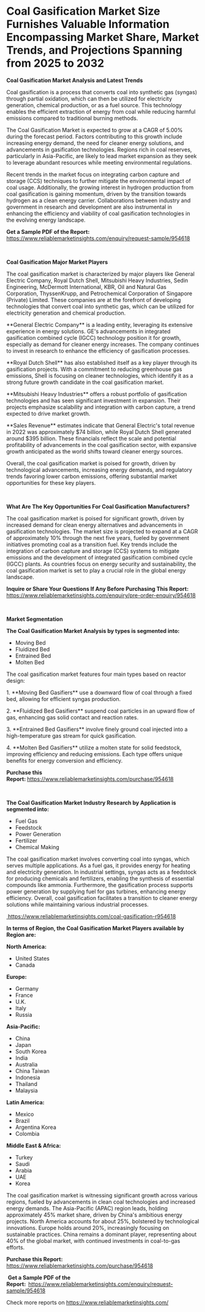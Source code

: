 <p><h1>Coal Gasification Market Size Furnishes Valuable Information Encompassing Market Share, Market Trends, and Projections Spanning from 2025 to 2032</h1></p><p><strong>Coal Gasification Market Analysis and Latest Trends</strong></p>
<p><p>Coal gasification is a process that converts coal into synthetic gas (syngas) through partial oxidation, which can then be utilized for electricity generation, chemical production, or as a fuel source. This technology enables the efficient extraction of energy from coal while reducing harmful emissions compared to traditional burning methods.</p><p>The Coal Gasification Market is expected to grow at a CAGR of 5.00% during the forecast period. Factors contributing to this growth include increasing energy demand, the need for cleaner energy solutions, and advancements in gasification technologies. Regions rich in coal reserves, particularly in Asia-Pacific, are likely to lead market expansion as they seek to leverage abundant resources while meeting environmental regulations.</p><p>Recent trends in the market focus on integrating carbon capture and storage (CCS) techniques to further mitigate the environmental impact of coal usage. Additionally, the growing interest in hydrogen production from coal gasification is gaining momentum, driven by the transition towards hydrogen as a clean energy carrier. Collaborations between industry and government in research and development are also instrumental in enhancing the efficiency and viability of coal gasification technologies in the evolving energy landscape.</p></p>
<p><strong>Get a Sample PDF of the Report:&nbsp;</strong> <a href="https://www.reliablemarketinsights.com/enquiry/request-sample/954618?utm_campaign=2040&utm_medium=2&utm_source=Github&utm_content=ia&utm_term=05032025&utm_id=coal-gasification">https://www.reliablemarketinsights.com/enquiry/request-sample/954618</a></p>
<p>&nbsp;</p>
<p><strong>Coal Gasification Major Market Players</strong></p>
<p><p>The coal gasification market is characterized by major players like General Electric Company, Royal Dutch Shell, Mitsubishi Heavy Industries, Sedin Engineering, McDermott International, KBR, Oil and Natural Gas Corporation, ThyssenKrupp, and Petrochemical Corporation of Singapore (Private) Limited. These companies are at the forefront of developing technologies that convert coal into synthetic gas, which can be utilized for electricity generation and chemical production.</p><p>**General Electric Company** is a leading entity, leveraging its extensive experience in energy solutions. GE's advancements in integrated gasification combined cycle (IGCC) technology position it for growth, especially as demand for cleaner energy increases. The company continues to invest in research to enhance the efficiency of gasification processes.</p><p>**Royal Dutch Shell** has also established itself as a key player through its gasification projects. With a commitment to reducing greenhouse gas emissions, Shell is focusing on cleaner technologies, which identify it as a strong future growth candidate in the coal gasification market.</p><p>**Mitsubishi Heavy Industries** offers a robust portfolio of gasification technologies and has seen significant investment in expansion. Their projects emphasize scalability and integration with carbon capture, a trend expected to drive market growth.</p><p>**Sales Revenue** estimates indicate that General Electric's total revenue in 2022 was approximately $74 billion, while Royal Dutch Shell generated around $395 billion. These financials reflect the scale and potential profitability of advancements in the coal gasification sector, with expansive growth anticipated as the world shifts toward cleaner energy sources.</p><p>Overall, the coal gasification market is poised for growth, driven by technological advancements, increasing energy demands, and regulatory trends favoring lower carbon emissions, offering substantial market opportunities for these key players.</p></p>
<p>&nbsp;</p>
<p><strong>What Are The Key Opportunities For Coal Gasification Manufacturers?</strong></p>
<p><p>The coal gasification market is poised for significant growth, driven by increased demand for clean energy alternatives and advancements in gasification technologies. The market size is projected to expand at a CAGR of approximately 10% through the next five years, fueled by government initiatives promoting coal as a transition fuel. Key trends include the integration of carbon capture and storage (CCS) systems to mitigate emissions and the development of integrated gasification combined cycle (IGCC) plants. As countries focus on energy security and sustainability, the coal gasification market is set to play a crucial role in the global energy landscape.</p></p>
<p><strong>Inquire or Share Your Questions If Any Before Purchasing This Report:</strong> <a href="https://www.reliablemarketinsights.com/enquiry/pre-order-enquiry/954618?utm_campaign=2040&utm_medium=2&utm_source=Github&utm_content=ia&utm_term=05032025&utm_id=coal-gasification">https://www.reliablemarketinsights.com/enquiry/pre-order-enquiry/954618</a></p>
<p>&nbsp;</p>
<p><strong>Market Segmentation</strong></p>
<p><strong>The Coal Gasification Market Analysis by types is segmented into:</strong></p>
<p><ul><li>Moving Bed</li><li>Fluidized Bed</li><li>Entrained Bed</li><li>Molten Bed</li></ul></p>
<p><p>The coal gasification market features four main types based on reactor design: </p><p>1. **Moving Bed Gasifiers** use a downward flow of coal through a fixed bed, allowing for efficient syngas production.</p><p>2. **Fluidized Bed Gasifiers** suspend coal particles in an upward flow of gas, enhancing gas solid contact and reaction rates.</p><p>3. **Entrained Bed Gasifiers** involve finely ground coal injected into a high-temperature gas stream for quick gasification.</p><p>4. **Molten Bed Gasifiers** utilize a molten state for solid feedstock, improving efficiency and reducing emissions. Each type offers unique benefits for energy conversion and efficiency.</p></p>
<p><strong>Purchase this Report:&nbsp;</strong><a href="https://www.reliablemarketinsights.com/purchase/954618?utm_campaign=2040&utm_medium=2&utm_source=Github&utm_content=ia&utm_term=05032025&utm_id=coal-gasification">https://www.reliablemarketinsights.com/purchase/954618</a></p>
<p>&nbsp;</p>
<p><strong>The Coal Gasification Market Industry Research by Application is segmented into:</strong></p>
<p><ul><li>Fuel Gas</li><li>Feedstock</li><li>Power Generation</li><li>Fertilizer</li><li>Chemical Making</li></ul></p>
<p><p>The coal gasification market involves converting coal into syngas, which serves multiple applications. As a fuel gas, it provides energy for heating and electricity generation. In industrial settings, syngas acts as a feedstock for producing chemicals and fertilizers, enabling the synthesis of essential compounds like ammonia. Furthermore, the gasification process supports power generation by supplying fuel for gas turbines, enhancing energy efficiency. Overall, coal gasification facilitates a transition to cleaner energy solutions while maintaining various industrial processes.</p></p>
<p><a href="https://www.reliablemarketinsights.com/coal-gasification-r954618?utm_campaign=2040&utm_medium=2&utm_source=Github&utm_content=ia&utm_term=05032025&utm_id=coal-gasification">&nbsp;https://www.reliablemarketinsights.com/coal-gasification-r954618</a></p>
<p><strong>In terms of Region, the Coal Gasification Market Players available by Region are:</strong></p>
<p>
    <p> <strong> North America: </strong>
        <ul>
            <li>United States</li>
            <li>Canada</li>
        </ul>
        </p> 
    <p> <strong> Europe: </strong>
        <ul>
            <li>Germany</li>
            <li>France</li>
            <li>U.K.</li>
            <li>Italy</li>
            <li>Russia</li>
        </ul>
        </p> 
    <p> <strong> Asia-Pacific: </strong>
        <ul>
            <li>China</li>
            <li>Japan</li>
            <li>South Korea</li>
            <li>India</li>
            <li>Australia</li>
            <li>China Taiwan</li>
            <li>Indonesia</li>
            <li>Thailand</li>
            <li>Malaysia</li>
        </ul>
        </p> 
    <p> <strong> Latin America: </strong>
        <ul>
            <li>Mexico</li>
            <li>Brazil</li>
            <li>Argentina Korea</li>
            <li>Colombia</li>
        </ul>
        </p> 
    <p> <strong> Middle East & Africa: </strong>
        <ul>
            <li>Turkey</li>
            <li>Saudi</li>
            <li>Arabia</li>
            <li>UAE</li>
            <li>Korea</li>
        </ul>
    </p>
    </p>
<p><p>The coal gasification market is witnessing significant growth across various regions, fueled by advancements in clean coal technologies and increased energy demands. The Asia-Pacific (APAC) region leads, holding approximately 45% market share, driven by China's ambitious energy projects. North America accounts for about 25%, bolstered by technological innovations. Europe holds around 20%, increasingly focusing on sustainable practices. China remains a dominant player, representing about 40% of the global market, with continued investments in coal-to-gas efforts.</p></p>
<p><strong>Purchase this Report: </strong><a href="https://www.reliablemarketinsights.com/purchase/954618?utm_campaign=2040&utm_medium=2&utm_source=Github&utm_content=ia&utm_term=05032025&utm_id=coal-gasification">https://www.reliablemarketinsights.com/purchase/954618</a></p>
<p>&nbsp;<strong>Get a Sample PDF of the Report:&nbsp;&nbsp;</strong><a href="https://www.reliablemarketinsights.com/enquiry/request-sample/954618?utm_campaign=2040&utm_medium=2&utm_source=Github&utm_content=ia&utm_term=05032025&utm_id=coal-gasification">https://www.reliablemarketinsights.com/enquiry/request-sample/954618</a></p>
<p><strong></strong></p>
<p>Check more reports on <a href="https://www.reliablemarketinsights.com/?utm_campaign=2040&utm_medium=2&utm_source=Github&utm_content=ia&utm_term=05032025&utm_id=coal-gasification">https://www.reliablemarketinsights.com/</a></p>